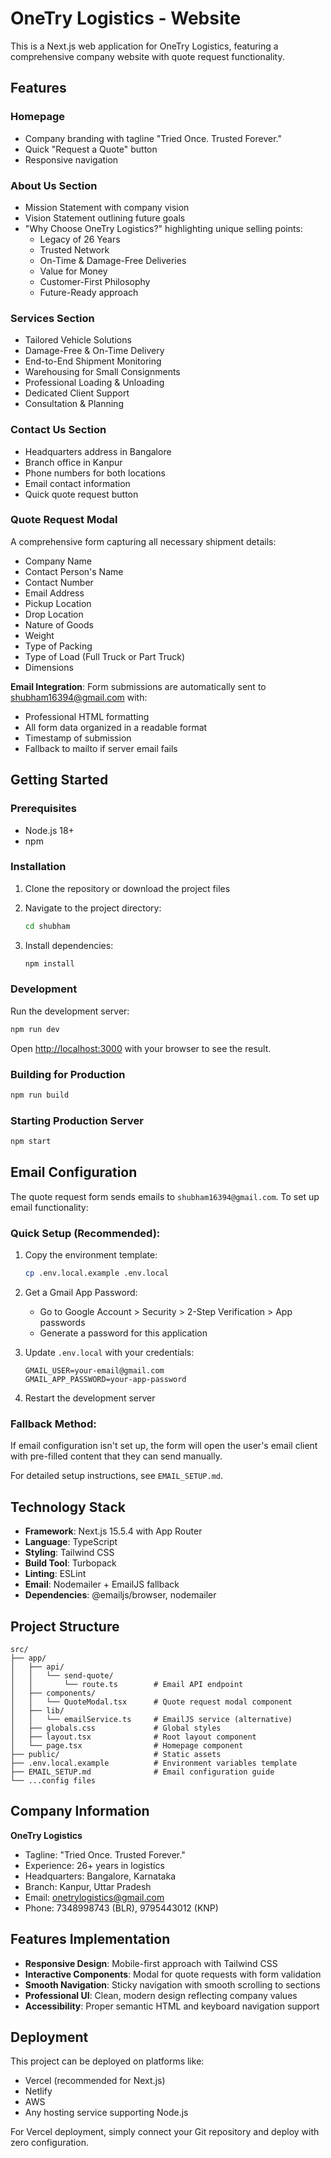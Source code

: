 # OneTry Logistics - Website

This is a Next.js web application for OneTry Logistics, featuring a comprehensive company website with quote request functionality.

## Features

### Homepage
- Company branding with tagline "Tried Once. Trusted Forever."
- Quick "Request a Quote" button
- Responsive navigation

### About Us Section
- Mission Statement with company vision
- Vision Statement outlining future goals
- "Why Choose OneTry Logistics?" highlighting unique selling points:
  - Legacy of 26 Years
  - Trusted Network
  - On-Time & Damage-Free Deliveries
  - Value for Money
  - Customer-First Philosophy
  - Future-Ready approach

### Services Section
- Tailored Vehicle Solutions
- Damage-Free & On-Time Delivery
- End-to-End Shipment Monitoring
- Warehousing for Small Consignments
- Professional Loading & Unloading
- Dedicated Client Support
- Consultation & Planning

### Contact Us Section
- Headquarters address in Bangalore
- Branch office in Kanpur
- Phone numbers for both locations
- Email contact information
- Quick quote request button

### Quote Request Modal
A comprehensive form capturing all necessary shipment details:
- Company Name
- Contact Person's Name
- Contact Number
- Email Address
- Pickup Location
- Drop Location
- Nature of Goods
- Weight
- Type of Packing
- Type of Load (Full Truck or Part Truck)
- Dimensions

**Email Integration**: Form submissions are automatically sent to shubham16394@gmail.com with:
- Professional HTML formatting
- All form data organized in a readable format
- Timestamp of submission
- Fallback to mailto if server email fails

## Getting Started

### Prerequisites
- Node.js 18+ 
- npm

### Installation

1. Clone the repository or download the project files
2. Navigate to the project directory:
   ```bash
   cd shubham
   ```

3. Install dependencies:
   ```bash
   npm install
   ```

### Development

Run the development server:

```bash
npm run dev
```

Open [http://localhost:3000](http://localhost:3000) with your browser to see the result.

### Building for Production

```bash
npm run build
```

### Starting Production Server

```bash
npm start
```

## Email Configuration

The quote request form sends emails to `shubham16394@gmail.com`. To set up email functionality:

### Quick Setup (Recommended):
1. Copy the environment template:
   ```bash
   cp .env.local.example .env.local
   ```

2. Get a Gmail App Password:
   - Go to Google Account > Security > 2-Step Verification > App passwords
   - Generate a password for this application

3. Update `.env.local` with your credentials:
   ```
   GMAIL_USER=your-email@gmail.com
   GMAIL_APP_PASSWORD=your-app-password
   ```

4. Restart the development server

### Fallback Method:
If email configuration isn't set up, the form will open the user's email client with pre-filled content that they can send manually.

For detailed setup instructions, see `EMAIL_SETUP.md`.

## Technology Stack

- **Framework**: Next.js 15.5.4 with App Router
- **Language**: TypeScript
- **Styling**: Tailwind CSS
- **Build Tool**: Turbopack
- **Linting**: ESLint
- **Email**: Nodemailer + EmailJS fallback
- **Dependencies**: @emailjs/browser, nodemailer

## Project Structure

```
src/
├── app/
│   ├── api/
│   │   └── send-quote/
│   │       └── route.ts        # Email API endpoint
│   ├── components/
│   │   └── QuoteModal.tsx      # Quote request modal component
│   ├── lib/
│   │   └── emailService.ts     # EmailJS service (alternative)
│   ├── globals.css             # Global styles
│   ├── layout.tsx              # Root layout component
│   └── page.tsx                # Homepage component
├── public/                     # Static assets
├── .env.local.example          # Environment variables template
├── EMAIL_SETUP.md              # Email configuration guide
└── ...config files
```

## Company Information

**OneTry Logistics**
- Tagline: "Tried Once. Trusted Forever."
- Experience: 26+ years in logistics
- Headquarters: Bangalore, Karnataka
- Branch: Kanpur, Uttar Pradesh
- Email: onetrylogistics@gmail.com
- Phone: 7348998743 (BLR), 9795443012 (KNP)

## Features Implementation

- **Responsive Design**: Mobile-first approach with Tailwind CSS
- **Interactive Components**: Modal for quote requests with form validation
- **Smooth Navigation**: Sticky navigation with smooth scrolling to sections
- **Professional UI**: Clean, modern design reflecting company values
- **Accessibility**: Proper semantic HTML and keyboard navigation support

## Deployment

This project can be deployed on platforms like:
- Vercel (recommended for Next.js)
- Netlify
- AWS
- Any hosting service supporting Node.js

For Vercel deployment, simply connect your Git repository and deploy with zero configuration.
